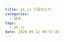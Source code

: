 ```yaml
---
title: p5.js 介绍与入门
categories:
  - 技术
tags:
  - p5.js
date: 2020-09-12 08:57:49
---
```


<!--more-->
